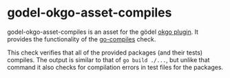 godel-okgo-asset-compiles
=========================
godel-okgo-asset-compiles is an asset for the gödel [okgo plugin](https://github.com/palantir/okgo). It provides the functionality of the [go-compiles](https://github.com/palantir/go-compiles) check.

This check verifies that all of the provided packages (and their tests) compiles. The output is similar to that of `go build ./...`, but unlike that command it also checks for compilation errors in test files for the packages.
